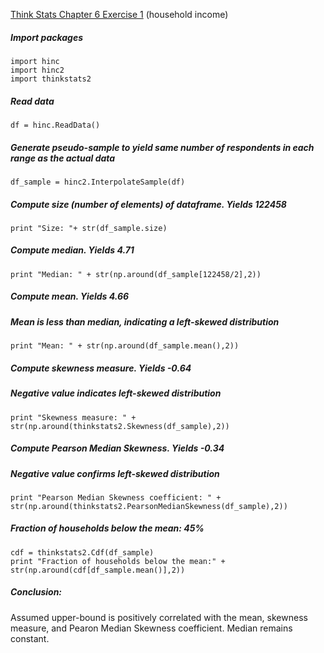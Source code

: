 [Think Stats Chapter 6 Exercise 1](http://greenteapress.com/thinkstats2/html/thinkstats2007.html#toc60) (household income)

##### Import packages
    import hinc
    import hinc2
    import thinkstats2
    
##### Read data 
    df = hinc.ReadData()

##### Generate pseudo-sample to yield same number of respondents in each range as the actual data
    df_sample = hinc2.InterpolateSample(df)
    
##### Compute size (number of elements) of dataframe. Yields 122458
    print "Size: "+ str(df_sample.size)

##### Compute median. Yields 4.71
    print "Median: " + str(np.around(df_sample[122458/2],2))
    
##### Compute mean. Yields 4.66
##### Mean is less than median, indicating a left-skewed distribution
    print "Mean: " + str(np.around(df_sample.mean(),2))
    
##### Compute skewness measure. Yields -0.64
##### Negative value indicates left-skewed distribution
    print "Skewness measure: " + str(np.around(thinkstats2.Skewness(df_sample),2))

##### Compute Pearson Median Skewness. Yields -0.34
##### Negative value confirms left-skewed distribution
    print "Pearson Median Skewness coefficient: " + str(np.around(thinkstats2.PearsonMedianSkewness(df_sample),2))
    
##### Fraction of households below the mean: 45%
    cdf = thinkstats2.Cdf(df_sample)
    print "Fraction of households below the mean:" + str(np.around(cdf[df_sample.mean()],2))

##### Conclusion:
Assumed upper-bound is positively correlated with the mean, skewness measure, and Pearon Median Skewness coefficient. Median remains constant. 
